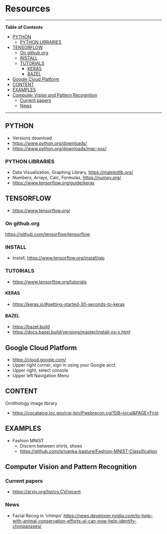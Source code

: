 # Resources

---
__Table of Contents__
  * [PYTHON](resource.md#PYTHON)
    * [PYTHON LIBRARIES](resource.md#PYTHONLIBRARIES)
  * [TENSORFLOW](resource.md#TENSORFLOW)
    * [On github.org](resource.md#Ongithub.org)
    * [INSTALL](resource.md#INSTALL)
    * [TUTORIALS](resource.md#TUTORIALS)
      * [KERAS](resource.md#KERAS)
      * [BAZEL](resource.md#BAZEL)
  * [Google Cloud Platform](resource.md#GoogleCloudPlatform)
  * [CONTENT](resource.md#CONTENT)
  * [EXAMPLES](resource.md#EXAMPLES)
  * [Computer Vision and Pattern Recognition](resource.md#ComputerVisionandPatternRecognition)
    * [Current papers](resource.md#Currentpapers)
    * [News](resource.md#News)
---

## PYTHON
* Versions download
 * https://www.python.org/downloads/
 * https://www.python.org/downloads/mac-osx/


### PYTHON LIBRARIES
* Data Visualization, Graphing Library, https://matplotlib.org/
* Numbers, Arrays, Calc, Formulas, https://numpy.org/
* https://www.tensorflow.org/guide/keras

## TENSORFLOW
* https://www.tensorflow.org/

### On github.org
https://github.com/tensorflow/tensorflow

### INSTALL
* Install, https://www.tensorflow.org/install/pip

### TUTORIALS
* https://www.tensorflow.org/tutorials

#### KERAS
* https://keras.io/#getting-started-30-seconds-to-keras

#### BAZEL
* https://bazel.build
* https://docs.bazel.build/versions/master/install-os-x.html

## Google Cloud Platform
* https://cloud.google.com/
 * Upper right corner, sign in using your Google acct.
 * Upper right, select console
 * Upper left Navigation Menu


## CONTENT
Ornithology image library
* https://cocatalog.loc.gov/cgi-bin/Pwebrecon.cgi?DB=local&PAGE=First


## EXAMPLES
* Fashion MNIST
  * Discern between shirts, shoes
  * https://github.com/priyanka-kasture/Fashion-MNIST-Classification


## Computer Vision and Pattern Recognition

### Current papers
* https://arxiv.org/list/cs.CV/recent

### News
* Facial Recog in 'chimps'
https://news.developer.nvidia.com/to-help-with-animal-conservation-efforts-ai-can-now-help-identify-chimpanzees/

